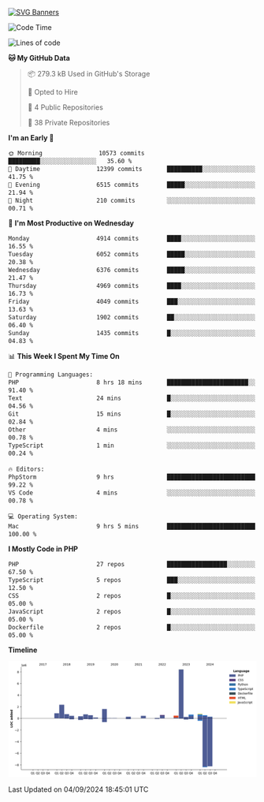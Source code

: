 [![SVG Banners](https://svg-banners.vercel.app/api?type=glitch&text1=Gere_Lajos%F0%9F%92%BB&width=800&height=400)](https://github.com/Akshay090/svg-banners)

<!--START_SECTION:waka-->
![Code Time](http://img.shields.io/badge/Code%20Time-1%2C849%20hrs%2034%20mins-blue)

![Lines of code](https://img.shields.io/badge/From%20Hello%20World%20I%27ve%20Written-20.2%20million%20lines%20of%20code-blue)

**🐱 My GitHub Data** 

> 📦 279.3 kB Used in GitHub's Storage 
 > 
> 💼 Opted to Hire
 > 
> 📜 4 Public Repositories 
 > 
> 🔑 38 Private Repositories 
 > 
**I'm an Early 🐤** 

```text
🌞 Morning                10573 commits       █████████░░░░░░░░░░░░░░░░   35.60 % 
🌆 Daytime                12399 commits       ██████████░░░░░░░░░░░░░░░   41.75 % 
🌃 Evening                6515 commits        █████░░░░░░░░░░░░░░░░░░░░   21.94 % 
🌙 Night                  210 commits         ░░░░░░░░░░░░░░░░░░░░░░░░░   00.71 % 
```
📅 **I'm Most Productive on Wednesday** 

```text
Monday                   4914 commits        ████░░░░░░░░░░░░░░░░░░░░░   16.55 % 
Tuesday                  6052 commits        █████░░░░░░░░░░░░░░░░░░░░   20.38 % 
Wednesday                6376 commits        █████░░░░░░░░░░░░░░░░░░░░   21.47 % 
Thursday                 4969 commits        ████░░░░░░░░░░░░░░░░░░░░░   16.73 % 
Friday                   4049 commits        ███░░░░░░░░░░░░░░░░░░░░░░   13.63 % 
Saturday                 1902 commits        ██░░░░░░░░░░░░░░░░░░░░░░░   06.40 % 
Sunday                   1435 commits        █░░░░░░░░░░░░░░░░░░░░░░░░   04.83 % 
```


📊 **This Week I Spent My Time On** 

```text
💬 Programming Languages: 
PHP                      8 hrs 18 mins       ███████████████████████░░   91.40 % 
Text                     24 mins             █░░░░░░░░░░░░░░░░░░░░░░░░   04.56 % 
Git                      15 mins             █░░░░░░░░░░░░░░░░░░░░░░░░   02.84 % 
Other                    4 mins              ░░░░░░░░░░░░░░░░░░░░░░░░░   00.78 % 
TypeScript               1 min               ░░░░░░░░░░░░░░░░░░░░░░░░░   00.24 % 

🔥 Editors: 
PhpStorm                 9 hrs               █████████████████████████   99.22 % 
VS Code                  4 mins              ░░░░░░░░░░░░░░░░░░░░░░░░░   00.78 % 

💻 Operating System: 
Mac                      9 hrs 5 mins        █████████████████████████   100.00 % 
```

**I Mostly Code in PHP** 

```text
PHP                      27 repos            █████████████████░░░░░░░░   67.50 % 
TypeScript               5 repos             ███░░░░░░░░░░░░░░░░░░░░░░   12.50 % 
CSS                      2 repos             █░░░░░░░░░░░░░░░░░░░░░░░░   05.00 % 
JavaScript               2 repos             █░░░░░░░░░░░░░░░░░░░░░░░░   05.00 % 
Dockerfile               2 repos             █░░░░░░░░░░░░░░░░░░░░░░░░   05.00 % 
```



**Timeline**

![Lines of Code chart](https://raw.githubusercontent.com/gere-lajos/gere-lajos/main/assets/bar_graph.png)


 Last Updated on 04/09/2024 18:45:01 UTC
<!--END_SECTION:waka-->
